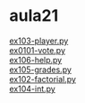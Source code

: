 # aula21 
<a href='https://gabrielryanft.github.io/learning/cursoemvideo/python/exerciciospython/aula21 funcoes/ex103-player.py/' target='_blank' rel='next'>ex103-player.py</a><br/>
<a href='https://gabrielryanft.github.io/learning/cursoemvideo/python/exerciciospython/aula21 funcoes/ex0101-vote.py/' target='_blank' rel='next'>ex0101-vote.py</a><br/>
<a href='https://gabrielryanft.github.io/learning/cursoemvideo/python/exerciciospython/aula21 funcoes/ex106-help.py/' target='_blank' rel='next'>ex106-help.py</a><br/>
<a href='https://gabrielryanft.github.io/learning/cursoemvideo/python/exerciciospython/aula21 funcoes/ex105-grades.py/' target='_blank' rel='next'>ex105-grades.py</a><br/>
<a href='https://gabrielryanft.github.io/learning/cursoemvideo/python/exerciciospython/aula21 funcoes/ex102-factorial.py/' target='_blank' rel='next'>ex102-factorial.py</a><br/>
<a href='https://gabrielryanft.github.io/learning/cursoemvideo/python/exerciciospython/aula21 funcoes/ex104-int.py/' target='_blank' rel='next'>ex104-int.py</a><br/>
